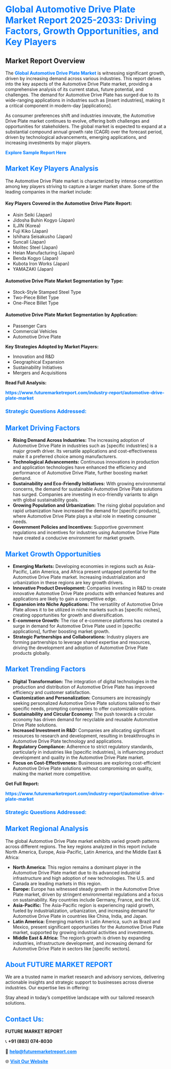 <h1 style="color: #007BFF;">Global Automotive Drive Plate Market Report 2025-2033: Driving Factors, Growth Opportunities, and Key Players</h1>

<section id="overview">
<h2>Market Report Overview</h2>
<p>The <a href="https://www.futuremarketreport.com/industry-report/automotive-drive-plate-market" style="color: #007BFF; text-decoration: none;"><strong>Global Automotive Drive Plate Market</strong></a> is witnessing significant growth, driven by increasing demand across various industries. This report delves into the key aspects of the Automotive Drive Plate market, providing a comprehensive analysis of its current status, future potential, and challenges. The demand for Automotive Drive Plate has surged due to its wide-ranging applications in industries such as [insert industries], making it a critical component in modern-day [applications].</p>
<p>As consumer preferences shift and industries innovate, the Automotive Drive Plate market continues to evolve, offering both challenges and opportunities for stakeholders. The global market is expected to expand at a substantial compound annual growth rate (CAGR) over the forecast period, driven by technological advancements, emerging applications, and increasing investments by major players.</p>
</section>

<section id="overview">
<p><a href="https://www.futuremarketreport.com/request-sample/reportId=126746" style="color: #007BFF; text-decoration: none;"><strong>Explore Sample Report Here</strong></a></p>
</section>

<section id="key-players">
<h2 style="color: #007BFF;">Market Key Players Analysis</h2>
<p>The Automotive Drive Plate market is characterized by intense competition among key players striving to capture a larger market share. Some of the leading companies in the market include:</p>
<h4>Key Players Covered in the Automotive Drive Plate Report:</h4>
<ul><li>Aisin Seiki (Japan)</li><li>Jidosha Buhin Kogyo (Japan)</li><li>ILJIN (Korea)</li><li>Fuji Kiko (Japan)</li><li>Ishihara Seisakusho (Japan)</li><li>Suncall (Japan)</li><li>Molitec Steel (Japan)</li><li>Heian Manufacturing (Japan)</li><li>Benda Kogyo (Japan)</li><li>Kubota Iron Works (Japan)</li><li>YAMAZAKI (Japan)</li></ul>
<h4>Automotive Drive Plate Market Segmentation by Type:</h4>
<ul><li>Stock-Style Stamped Steel Type</li><li>Two-Piece Billet Type</li><li>One-Piece Billet Type</li></ul>

<h4>Automotive Drive Plate Market Segmentation by Application:</h4>
<ul><li>Passenger Cars</li><li>Commercial Vehicles</li><li>Automotive Drive Plate</li></ul>
<p><strong>Key Strategies Adopted by Market Players:</strong></p>
<ul>
<li>Innovation and R&D</li>
<li>Geographical Expansion</li>
<li>Sustainability Initiatives</li>
<li>Mergers and Acquisitions</li>
</ul>
</section>

<section>
<p><strong>Read Full Analysis: </strong></p><a href="https://www.futuremarketreport.com/industry-report/automotive-drive-plate-market" style="color: #007BFF; text-decoration: none;"><strong>https://www.futuremarketreport.com/industry-report/automotive-drive-plate-market</strong></a>
<h3 style="color: #007BFF;">Strategic Questions Addressed:</h3>
</section>

<section id="driving-factors">
<h2 style="color: #007BFF;">Market Driving Factors</h2>
<ul>
<li><strong>Rising Demand Across Industries:</strong> The increasing adoption of Automotive Drive Plate in industries such as [specific industries] is a major growth driver. Its versatile applications and cost-effectiveness make it a preferred choice among manufacturers.</li>
<li><strong>Technological Advancements:</strong> Continuous innovations in production and application technologies have enhanced the efficiency and performance of Automotive Drive Plate, further boosting market demand.</li>
<li><strong>Sustainability and Eco-Friendly Initiatives:</strong> With growing environmental concerns, the demand for sustainable Automotive Drive Plate solutions has surged. Companies are investing in eco-friendly variants to align with global sustainability goals.</li>
<li><strong>Growing Population and Urbanization:</strong> The rising global population and rapid urbanization have increased the demand for [specific products], where Automotive Drive Plate plays a vital role in meeting consumer needs.</li>
<li><strong>Government Policies and Incentives:</strong> Supportive government regulations and incentives for industries using Automotive Drive Plate have created a conducive environment for market growth.</li>
</ul>
</section>

<section id="growth-opportunities">
<h2 style="color: #007BFF;">Market Growth Opportunities</h2>
<ul>
<li><strong>Emerging Markets:</strong> Developing economies in regions such as Asia-Pacific, Latin America, and Africa present untapped potential for the Automotive Drive Plate market. Increasing industrialization and urbanization in these regions are key growth drivers.</li>
<li><strong>Innovative Product Development:</strong> Companies investing in R&D to create innovative Automotive Drive Plate products with enhanced features and applications are likely to gain a competitive edge.</li>
<li><strong>Expansion into Niche Applications:</strong> The versatility of Automotive Drive Plate allows it to be utilized in niche markets such as [specific niches], creating opportunities for growth and diversification.</li>
<li><strong>E-commerce Growth:</strong> The rise of e-commerce platforms has created a surge in demand for Automotive Drive Plate used in [specific applications], further boosting market growth.</li>
<li><strong>Strategic Partnerships and Collaborations:</strong> Industry players are forming partnerships to leverage shared expertise and resources, driving the development and adoption of Automotive Drive Plate products globally.</li>
</ul>
</section>

<section id="trending-factors">
<h2 style="color: #007BFF;">Market Trending Factors</h2>
<ul>
<li><strong>Digital Transformation:</strong> The integration of digital technologies in the production and distribution of Automotive Drive Plate has improved efficiency and customer satisfaction.</li>
<li><strong>Customization and Personalization:</strong> Consumers are increasingly seeking personalized Automotive Drive Plate solutions tailored to their specific needs, prompting companies to offer customizable options.</li>
<li><strong>Sustainability and Circular Economy:</strong> The push towards a circular economy has driven demand for recyclable and reusable Automotive Drive Plate solutions.</li>
<li><strong>Increased Investment in R&D:</strong> Companies are allocating significant resources to research and development, resulting in breakthroughs in Automotive Drive Plate technology and applications.</li>
<li><strong>Regulatory Compliance:</strong> Adherence to strict regulatory standards, particularly in industries like [specific industries], is influencing product development and quality in the Automotive Drive Plate market.</li>
<li><strong>Focus on Cost-Effectiveness:</strong> Businesses are exploring cost-efficient Automotive Drive Plate solutions without compromising on quality, making the market more competitive.</li>
</ul>
</section>

<section>
<p><strong>Get Full Report: </strong></p><a href="https://www.futuremarketreport.com/industry-report/automotive-drive-plate-market" style="color: #007BFF; text-decoration: none;"><strong>https://www.futuremarketreport.com/industry-report/automotive-drive-plate-market</strong></a>
<h3 style="color: #007BFF;">Strategic Questions Addressed:</h3>
</section>


<section id="regional-analysis">
<h2 style="color: #007BFF;">Market Regional Analysis</h2>
<p>The global Automotive Drive Plate market exhibits varied growth patterns across different regions. The key regions analyzed in this report include North America, Europe, Asia-Pacific, Latin America, and the Middle East & Africa:</p>
<ul>
<li><strong>North America:</strong> This region remains a dominant player in the Automotive Drive Plate market due to its advanced industrial infrastructure and high adoption of new technologies. The U.S. and Canada are leading markets in this region.</li>
<li><strong>Europe:</strong> Europe has witnessed steady growth in the Automotive Drive Plate market, driven by stringent environmental regulations and a focus on sustainability. Key countries include Germany, France, and the U.K.</li>
<li><strong>Asia-Pacific:</strong> The Asia-Pacific region is experiencing rapid growth, fueled by industrialization, urbanization, and increasing demand for Automotive Drive Plate in countries like China, India, and Japan.</li>
<li><strong>Latin America:</strong> Emerging markets in Latin America, such as Brazil and Mexico, present significant opportunities for the Automotive Drive Plate market, supported by growing industrial activities and investments.</li>
<li><strong>Middle East & Africa:</strong> The region’s growth is driven by expanding industries, infrastructure development, and increasing demand for Automotive Drive Plate in sectors like [specific sectors].</li>
</ul>
</section>

<footer>
<h2 style="color: #007BFF;">About FUTURE MARKET REPORT</h2>
<p>We are a trusted name in market research and advisory services, delivering actionable insights and strategic support to businesses across diverse industries. Our expertise lies in offering:</p>

<p>Stay ahead in today’s competitive landscape with our tailored research solutions.</p>

<h2 style="color: #007BFF;">Contact Us:</h2>
<p><strong>FUTURE MARKET REPORT</strong></p>
<p>📞 <strong>+91 (883) 074-8030</strong></p>
<p>📧 <strong><a href="mailto:help@futuremarketreport.com" style="color: #007BFF;">help@futuremarketreport.com</a></strong></p>
<p>🌐 <strong><a href="https://www.futuremarketreport.com/" style="color: #007BFF;">Visit Our Website</a></strong></p>
</footer>